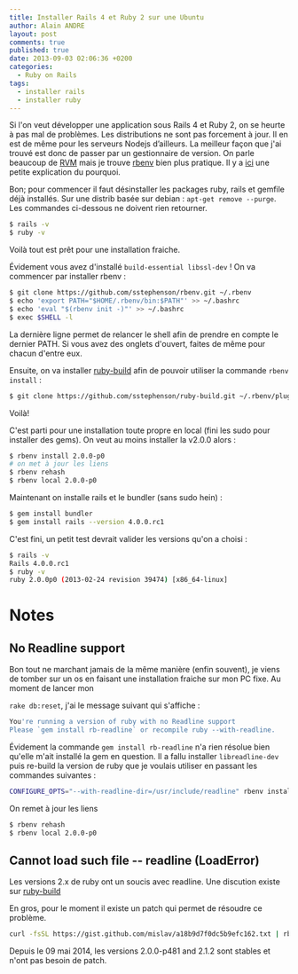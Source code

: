 ```yaml
---
title: Installer Rails 4 et Ruby 2 sur une Ubuntu
author: Alain ANDRE
layout: post
comments: true
published: true
date: 2013-09-03 02:06:36 +0200
categories:
  - Ruby on Rails
tags:
  - installer rails
  - installer ruby
---
```

Si l'on veut développer une application sous Rails 4 et Ruby 2, on se heurte à pas mal de problèmes. Les distributions ne sont pas forcement à jour. Il en est de même pour les serveurs Nodejs d’ailleurs. La meilleur façon que j'ai trouvé est donc de passer par un gestionnaire de version. On parle beaucoup de [RVM][1] mais je trouve [rbenv][2] bien plus pratique. Il y a [ici][3] une petite explication du pourquoi.

Bon; pour commencer il faut désinstaller les packages ruby, rails et gemfile déjà installés. Sur une distrib basée sur debian : `apt-get remove --purge`. Les commandes ci-dessous ne doivent rien retourner.

```bash
$ rails -v
$ ruby -v
```

Voilà tout est prêt pour une installation fraiche.

Évidement vous avez d'installé `build-essential libssl-dev` ! On va commencer par installer rbenv :

```bash
$ git clone https://github.com/sstephenson/rbenv.git ~/.rbenv
$ echo 'export PATH="$HOME/.rbenv/bin:$PATH"' >> ~/.bashrc
$ echo 'eval "$(rbenv init -)"' >> ~/.bashrc
$ exec $SHELL -l
```

La dernière ligne permet de relancer le shell afin de prendre en compte le dernier PATH. Si vous avez des onglets d'ouvert, faites de même pour chacun d'entre eux.

Ensuite, on va installer [ruby-build][4] afin de pouvoir utiliser la commande `rbenv install` :

```bash
$ git clone https://github.com/sstephenson/ruby-build.git ~/.rbenv/plugins/ruby-build
```

Voilà!

C'est parti pour une installation toute propre en local (fini les sudo pour installer des gems). On veut au moins installer la v2.0.0 alors :

```bash
$ rbenv install 2.0.0-p0
# on met à jour les liens
$ rbenv rehash
$ rbenv local 2.0.0-p0
```

Maintenant on installe rails et le bundler (sans sudo hein) :

```bash
$ gem install bundler
$ gem install rails --version 4.0.0.rc1
```

C'est fini, un petit test devrait valider les versions qu'on a choisi :

```bash
$ rails -v
Rails 4.0.0.rc1
$ ruby -v
ruby 2.0.0p0 (2013-02-24 revision 39474) [x86_64-linux]
```

# Notes
## No Readline support
Bon tout ne marchant jamais de la même manière (enfin souvent), je viens de tomber sur un os en faisant une installation fraiche sur mon PC fixe. Au moment de lancer mon

`rake db:reset`, j'ai le message suivant qui s'affiche :

```bash
You're running a version of ruby with no Readline support
Please `gem install rb-readline` or recompile ruby --with-readline.
```

Évidement la commande `gem install rb-readline` n'a rien résolue bien qu'elle m'ait installé la gem en question. Il a fallu installer `libreadline-dev` puis re-build la version de ruby que je voulais utiliser en passant les commandes suivantes :

```bash
CONFIGURE_OPTS="--with-readline-dir=/usr/include/readline" rbenv install 2.0.0-p0
```

On remet à jour les liens

```bash
$ rbenv rehash
$ rbenv local 2.0.0-p0
```
## Cannot load such file -- readline (LoadError)
Les versions 2.x de ruby ont un soucis avec readline. Une discution existe sur [ruby-build](https://github.com/sstephenson/ruby-build/issues/526)

En gros, pour le moment il existe un patch qui permet de résoudre ce problème. 

```bash 
curl -fsSL https://gist.github.com/mislav/a18b9d7f0dc5b9efc162.txt | rbenv install --patch 2.1.1
```

Depuis le 09 mai 2014, les versions 2.0.0-p481 and 2.1.2 sont stables et n'ont pas besoin de patch.


 [1]: https://rvm.io/
 [2]: https://github.com/sstephenson/rbenv
 [3]: https://github.com/sstephenson/rbenv/wiki/Why-rbenv%3F
 [4]: https://github.com/sstephenson/ruby-build
